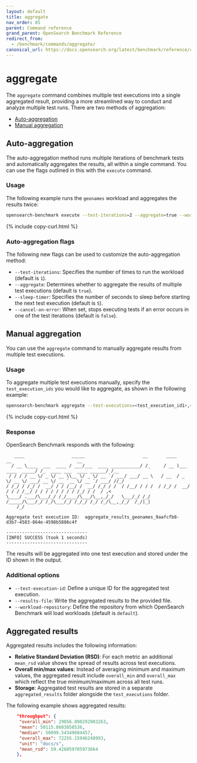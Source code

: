 ```yaml
---
layout: default
title: aggregate
nav_order: 85
parent: Command reference
grand_parent: OpenSearch Benchmark Reference
redirect_from: 
  - /benchmark/commands/aggregate/
canonical_url: https://docs.opensearch.org/latest/benchmark/reference/commands/aggregate/
---
```


# aggregate

The `aggregate` command combines multiple test executions into a single aggregated result, providing a more streamlined way to conduct and analyze multiple test runs. There are two methods of aggregation:

- [Auto-aggregation](#auto-aggregation)
- [Manual aggregation](#manual-aggregation)

## Auto-aggregation

The auto-aggregation method runs multiple iterations of benchmark tests and automatically aggregates the results, all within a single command. You can use the flags outlined in this with the `execute` command.

### Usage

The following example runs the `geonames` workload and aggregates the results twice: 

```bash
opensearch-benchmark execute --test-iterations=2 --aggregate=true --workload=geonames --target-hosts=127.0.0.1:9200
```
{% include copy-curl.html %}

### Auto-aggregation flags

The following new flags can be used to customize the auto-aggregation method:

- `--test-iterations`: Specifies the number of times to run the workload (default is `1`).
- `--aggregate`: Determines whether to aggregate the results of multiple test executions (default is `true`).
- `--sleep-timer`: Specifies the number of seconds to sleep before starting the next test execution (default is `5`).
- `--cancel-on-error`: When set, stops executing tests if an error occurs in one of the test iterations (default is `false`).

## Manual aggregation

You can use the `aggregate` command to manually aggregate results from multiple test executions.

### Usage

To aggregate multiple test executions manually, specify the `test_execution_ids` you would like to aggregate, as shown in the following example:

```bash
opensearch-benchmark aggregate --test-executions=<test_execution_id1>,<test_execution_id2>,...
```
{% include copy-curl.html %}

### Response

OpenSearch Benchmark responds with the following:

```
   ____                  _____                      __       ____                  __                         __
  / __ \____  ___  ____ / ___/___  ____ ___________/ /_     / __ )___  ____  _____/ /_  ____ ___  ____ ______/ /__
 / / / / __ \/ _ \/ __ \\__ \/ _ \/ __ `/ ___/ ___/ __ \   / __  / _ \/ __ \/ ___/ __ \/ __ `__ \/ __ `/ ___/ //_/
/ /_/ / /_/ /  __/ / / /__/ /  __/ /_/ / /  / /__/ / / /  / /_/ /  __/ / / / /__/ / / / / / / / / /_/ / /  / ,<
\____/ .___/\___/_/ /_/____/\___/\__,_/_/   \___/_/ /_/  /_____/\___/_/ /_/\___/_/ /_/_/ /_/ /_/\__,_/_/  /_/|_|
    /_/

Aggregate test execution ID:  aggregate_results_geonames_9aafcfb8-d3b7-4583-864e-4598b5886c4f

-------------------------------
[INFO] SUCCESS (took 1 seconds)
-------------------------------
```

The results will be aggregated into one test execution and stored under the ID shown in the output.

### Additional options
- `--test-execution-id`: Define a unique ID for the aggregated test execution.
- `--results-file`: Write the aggregated results to the provided file.
- `--workload-repository`: Define the repository from which OpenSearch Benchmark will load workloads (default is `default`).

## Aggregated results

Aggregated results includes the following information:

- **Relative Standard Deviation (RSD)**: For each metric an additional `mean_rsd` value shows the spread of results across test executions.
- **Overall min/max values**: Instead of averaging minimum and maximum values, the aggregated result include `overall_min` and `overall_max` which reflect the true minimum/maximum across all test runs.
- **Storage**: Aggregated test results are  stored in a separate `aggregated_results` folder alongside the `test_executions` folder.

The following example shows aggregated results:

```json
    "throughput": {
     "overall_min": 29056.890292903263,
     "mean": 50115.8603858536,
     "median": 50099.54349684457,
     "overall_max": 72255.15946248993,
     "unit": "docs/s",
     "mean_rsd": 59.426059705973664
    },
```
